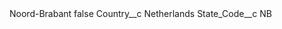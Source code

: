 <?xml version="1.0" encoding="UTF-8"?>
<CustomMetadata xmlns="http://soap.sforce.com/2006/04/metadata" xmlns:xsi="http://www.w3.org/2001/XMLSchema-instance" xmlns:xsd="http://www.w3.org/2001/XMLSchema">
    <label>Noord-Brabant</label>
    <protected>false</protected>
    <values>
        <field>Country__c</field>
        <value xsi:type="xsd:string">Netherlands</value>
    </values>
    <values>
        <field>State_Code__c</field>
        <value xsi:type="xsd:string">NB</value>
    </values>
</CustomMetadata>
